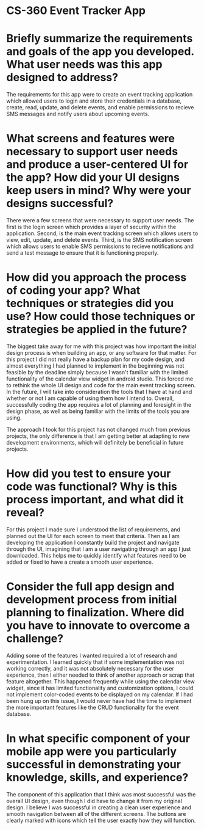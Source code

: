 # CS-360 Event Tracker App

# Briefly summarize the requirements and goals of the app you developed. What user needs was this app designed to address?

The requirements for this app were to create an event tracking application which allowed users to login and store their credentials in a database, create, read, update, and delete events, and enable permissions to recieve SMS messages and notify users about upcoming events.

# What screens and features were necessary to support user needs and produce a user-centered UI for the app? How did your UI designs keep users in mind? Why were your designs successful?

There were a few screens that were necessary to support user needs. The first is the login screen which provides a layer of security within the application. Second, is the main event tracking screen which allows users to view, edit, update, and delete events. Third, is the SMS notification screen which allows users to enable SMS permissions to recieve notifications and send a test message to ensure that it is functioning properly.

# How did you approach the process of coding your app? What techniques or strategies did you use? How could those techniques or strategies be applied in the future?

The biggest take away for me with this project was how important the initial design process is when building an app, or any software for that matter. For this project I did not really have a backup plan for my code design, and almost everything I had planned to implement in the beginning was not feasible by the deadline simply because I wasn't familiar with the limited functionality of the calendar view widget in android studio. This forced me to rethink the whole UI design and code for the main event tracking screen. In the future, I will take into consideration the tools that I have at hand and whether or not I am capable of using them how I intend to. Overall, successfully coding the app requires a lot of planning and foresight in the design phase, as well as being familiar with the limits of the tools you are using.

The approach I took for this project has not changed much from previous projects, the only difference is that I am getting better at adapting to new development environments, which will definitely be beneficial in future projects.

# How did you test to ensure your code was functional? Why is this process important, and what did it reveal?

For this project I made sure I understood the list of requirements, and planned out the UI for each screen to meet that criteria. Then as I am developing the application I constantly build the project and navigate through the UI, imagining that I am a user navigating through an app I just downloaded. This helps me to quickly identify what features need to be added or fixed to have a create a smooth user experience.

# Consider the full app design and development process from initial planning to finalization. Where did you have to innovate to overcome a challenge?

Adding some of the features I wanted required a lot of research and experimentation. I learned quickly that if some implementation was not working correctly, and it was not absolutely necessary for the user experience, then I either needed to think of another approach or scrap that feature altogether. This happened frequently while using the calendar view widget, since it has limited functionality and customization options, I could not implement color-coded events to be displayed on my calendar. If I had been hung up on this issue, I would never have had the time to implement the more important features like the CRUD functionality for the event database.

# In what specific component of your mobile app were you particularly successful in demonstrating your knowledge, skills, and experience?

The component of this application that I think was most successful was the overall UI design, even though I did have to change it from my original design. I believe I was successful in creating a clean user experience and smooth navigation between all of the different screens. The buttons are clearly marked with icons which tell the user exactly how they will function. 
